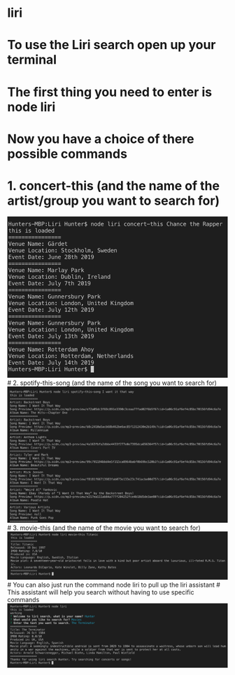 # liri
# To use the Liri search open up your terminal 
# The first thing you need to enter is node liri

# Now you have a choice of there possible commands 
# 1. concert-this (and the name of the artist/group you want to search for)
<img src="Images/Concert-this.png">
# 2. spotify-this-song (and the name of the song you want to search for)
<img src="Images/spotify-this-song.png">
# 3. movie-this (and the name of the movie you want to search for)
<img src="Images/movie-this.png">
# You can also just run the command node liri to pull up the liri assistant
# This assistant will help you search without having to use specific commands
<img src="Images/Liri-assited.png">
